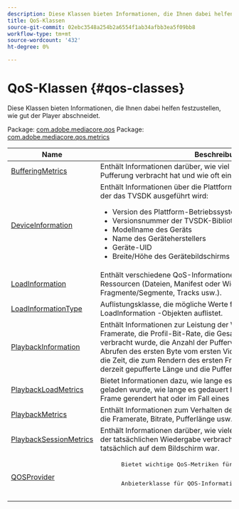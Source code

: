 ```yaml
---
description: Diese Klassen bieten Informationen, die Ihnen dabei helfen festzustellen, wie gut der Player abschneidet.
title: QoS-Klassen
source-git-commit: 02ebc3548a254b2a6554f1ab34afbb3ea5f09bb8
workflow-type: tm+mt
source-wordcount: '432'
ht-degree: 0%

---
```


# QoS-Klassen {#qos-classes}

Diese Klassen bieten Informationen, die Ihnen dabei helfen festzustellen, wie gut der Player abschneidet.

Package: [com.adobe.mediacore.qos](https://help.adobe.com/en_US/primetime/api/psdk/asdoc-dhls_1.4/com/adobe/mediacore/qos/package-detail.html)  Package: [com.adobe.mediacore.qos.metrics](https://help.adobe.com/en_US/primetime/api/psdk/asdoc-dhls_1.4/com/adobe/mediacore/qos/metrics/package-detail.html)

<table frame="all" colsep="1" rowsep="1" id="table_2893EFF9755149159A4F94E781C76B6E"> 
 <thead> 
  <tr rowsep="1"> 
   <th colname="1" class="entry"> Name </th> 
   <th colname="2" class="entry"> Beschreibung </th> 
  </tr> 
 </thead>
 <tbody> 
  <tr rowsep="1"> 
   <td colname="1"><span class="codeph"><a href="https://help.adobe.com/en_US/primetime/api/psdk/asdoc-dhls_1.4/com/adobe/mediacore/qos/metrics/BufferingMetrics.html" format="html" scope="external"> BufferingMetrics</a></span> </td> 
   <td colname="2"> Enthält Informationen darüber, wie viel Zeit der Player während der Pufferung verbracht hat und wie oft ein Pufferereignis aufgetreten ist. </td> 
  </tr> 
  <tr rowsep="1"> 
   <td colname="1"><span class="codeph"><a href="https://help.adobe.com/en_US/primetime/api/psdk/asdoc-dhls_1.4/com/adobe/mediacore/qos/DeviceInformation.html" format="html" scope="external"> DeviceInformation</a></span> </td> 
   <td colname="2">Enthält Informationen über die Plattform und das Betriebssystem, auf der das TVSDK ausgeführt wird: 
    <ul id="ul_0DE69F3B38E84964AB98DCCD11E5E123"> 
     <li id="li_19B2D1889FCA4B0F8FCB0EE8F87353B2">Version des Plattform-Betriebssystems </li> 
     <li id="li_CA35F4A48FD34555AC7D7832D5997AD4">Versionsnummer der TVSDK-Bibliothek </li> 
     <li id="li_30D38320C2A3440E92C0A477FFFBF9A0">Modellname des Geräts </li> 
     <li id="li_2D15164B987E405685B96A900EBF041D">Name des Geräteherstellers </li> 
     <li id="li_B78485CB9580444DB9694404706BA191">Geräte-UID </li> 
     <li id="li_841EA77499B44F0692192F9DE1A798E4">Breite/Höhe des Gerätebildschirms </li> 
    </ul> </td> 
  </tr> 
  <tr rowsep="1"> 
   <td colname="1"><span class="codeph"><a href="https://help.adobe.com/en_US/primetime/api/psdk/asdoc-dhls_1.4/com/adobe/mediacore/qos/LoadInformation.html" format="html" scope="external"> LoadInformation</a></span> </td> 
   <td colname="2"> Enthält verschiedene QoS-Informationen zum Laden verschiedener Ressourcen (Dateien, Manifest oder Wiedergabeliste, Fragmente/Segmente, Tracks usw.). </td> 
  </tr> 
  <tr rowsep="1"> 
   <td colname="1"><span class="codeph"><a href="https://help.adobe.com/en_US/primetime/api/psdk/asdoc-dhls_1.4/com/adobe/mediacore/qos/LoadInformationType.html" format="html" scope="external"> LoadInformationType</a></span> </td> 
   <td colname="2"> Auflistungsklasse, die mögliche Werte für die Typeigenschaft von LoadInformation -Objekten auflistet. </td> 
  </tr> 
  <tr rowsep="1"> 
   <td colname="1"><span class="codeph"><a href="https://help.adobe.com/en_US/primetime/api/psdk/asdoc-dhls_1.4/com/adobe/mediacore/qos/PlaybackInformation.html" format="html" scope="external"> PlaybackInformation</a></span> </td> 
   <td colname="2"> Enthält Informationen zur Leistung der Wiedergabe. Dazu gehören die Framerate, die Profil-Bit-Rate, die Gesamtdauer, die mit der Pufferung verbracht wurde, die Anzahl der Pufferversuche, die Zeit, die zum Abrufen des ersten Byte vom ersten Videofragment erforderlich war, die Zeit, die zum Rendern des ersten Frames benötigt wurde, die derzeit gepufferte Länge und die Pufferzeit. </td> 
  </tr> 
  <tr rowsep="1"> 
   <td colname="1"><span class="codeph"><a href="https://help.adobe.com/en_US/primetime/api/psdk/asdoc-dhls_1.4/com/adobe/mediacore/qos/metrics/PlaybackLoadMetrics.html" format="html" scope="external"> PlaybackLoadMetrics</a></span> </td> 
   <td colname="2"> Bietet Informationen dazu, wie lange es gedauert hat, bis das Medium geladen wurde, wie lange es gedauert hat, bis der Player den ersten Frame gerendert hat oder im Fall eines Fehlers fehlschlug. </td> 
  </tr> 
  <tr rowsep="1"> 
   <td colname="1"><span class="codeph"><a href="https://help.adobe.com/en_US/primetime/api/psdk/asdoc-dhls_1.4/com/adobe/mediacore/qos/metrics/PlaybackMetrics.html" format="html" scope="external"> PlaybackMetrics</a></span> </td> 
   <td colname="2"> Enthält Informationen zum Verhalten der Wiedergabe. Dies umfasst die Framerate, Bitrate, Pufferlänge usw. </td> 
  </tr> 
  <tr rowsep="1"> 
   <td colname="1"><span class="codeph"><a href="https://help.adobe.com/en_US/primetime/api/psdk/asdoc-dhls_1.4/com/adobe/mediacore/qos/metrics/PlaybackSessionMetrics.html" format="html" scope="external"> PlaybackSessionMetrics</a></span> </td> 
   <td colname="2"> Enthält Informationen darüber, wie viele Sekunden der Player während der tatsächlichen Wiedergabe verbracht hat und wie lange das Video tatsächlich auf dem Bildschirm war. </td> 
  </tr> 
  <tr rowsep="1"> 
   <td colname="1"><span class="codeph"><a href="https://help.adobe.com/en_US/primetime/api/psdk/asdoc-dhls_1.4/com/adobe/mediacore/qos/QOSProvider.html" format="html" scope="external"> QOSProvider</a></span> </td> 
   <td colname="2">
    <pre>
      Bietet wichtige QoS-Metriken für die Wiedergabe und das Gerät.
    </pre>
    <pre>
      Anbieterklasse für QOS-Informationen.
    </pre> </td> 
  </tr> 
 </tbody> 
</table>
